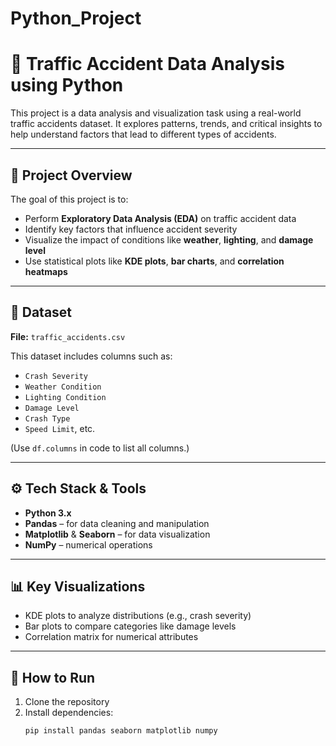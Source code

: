 # Python_Project
# 🚦 Traffic Accident Data Analysis using Python

This project is a data analysis and visualization task using a real-world traffic accidents dataset. It explores patterns, trends, and critical insights to help understand factors that lead to different types of accidents.

---

## 📌 Project Overview

The goal of this project is to:
- Perform **Exploratory Data Analysis (EDA)** on traffic accident data
- Identify key factors that influence accident severity
- Visualize the impact of conditions like **weather**, **lighting**, and **damage level**
- Use statistical plots like **KDE plots**, **bar charts**, and **correlation heatmaps**

---

## 📂 Dataset

**File:** `traffic_accidents.csv`

This dataset includes columns such as:
- `Crash Severity`
- `Weather Condition`
- `Lighting Condition`
- `Damage Level`
- `Crash Type`
- `Speed Limit`, etc.

(Use `df.columns` in code to list all columns.)

---

## ⚙️ Tech Stack & Tools

- **Python 3.x**
- **Pandas** – for data cleaning and manipulation  
- **Matplotlib** & **Seaborn** – for data visualization  
- **NumPy** – numerical operations  

---

## 📊 Key Visualizations

- KDE plots to analyze distributions (e.g., crash severity)
- Bar plots to compare categories like damage levels
- Correlation matrix for numerical attributes

---

## 🚀 How to Run

1. Clone the repository
2. Install dependencies:  
   ```bash
   pip install pandas seaborn matplotlib numpy
